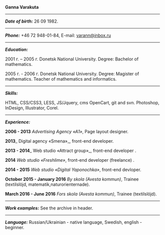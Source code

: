 **Ganna Varakuta**

***

_**Date of birth:**_ 26 09 1982. 
***


**_Phone:_** +46 72 948-01-84, E-mail: varann@inbox.ru

***

**_Education:_**

2001 г. – 2005 г. Donetsk National University. Degree: Bachelor of mathematics.

2005 г. - 2006 г. Donetsk National University. Degree: Magister of mathematics. Teacher of mathematics and informatics.


***

_**Skills:**_

HTML, CSS/CSS3, LESS, JS/Jquery, cms OpenCart,  git and svn.  Photoshop, InDesign, Illustrator, Corel.


***

_**Experience:**_

****2006 - 2013**** _Advertising Agency «A1»_, Page layout designer.

**2013**_ Digital agency «Smena»_, front-end developer.

**2013  - 2014**_ Web studio «Attract group»_, front-end developer .

**2014**  _Web studio «Freshlime»_, front-end developer (freelance)  .

**2014  - 2015**  _Web studio «Digital Yaponochka»_,  front-end devloper.

**October 2015 - January 2016** _By skola (Avesta kommun)_, Trainee (textilslöjd, matematik,naturorienternade).

**March 2016 - Junе 2016** _Fors skola (Avesta kommun)_, Trainee (textilslöjd).


***

**_Work examples:_** See the archive in header.

***

_**Language:**_ Russian/Ukrainian - native language, Swedish, english - beginner.


